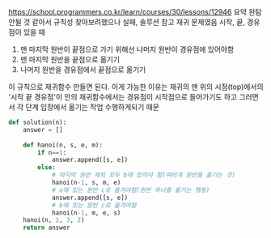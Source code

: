 https://school.programmers.co.kr/learn/courses/30/lessons/12946
요약
완탐 안될 것 같아서 규칙성 찾아보려했으나 실패, 솔루션 참고
재귀 문제였음
시작, 끝, 경유점이 있을 때
1. 맨 마지막 원반이 끝점으로 가기 위해선 나머지 원반이 경유점에 있어야함
2. 맨 마지막 원반을 끝점으로 옮기기
3. 나머지 원반을 경유점에서 끝점으로 옮기기

이 규칙으로 재귀함수 만들면 된다. 
이게 가능한 이유는 재귀의 맨 위의 시점(top)에서의 '시작 끝 경유점'이 
안의 재귀함수에서는 경유점이 시작점으로 들어가기도 하고 그러면서 각 단계 입장에서 옮기는 작업 수행하게되기 때문

```python
def solution(n):
    answer = []
    
    def hanoi(n, s, e, m):
        if n==1:
            answer.append([s, e])
        else:
            # 마지막 원반 제외 모두 b에 있어야 함(여러개 원반을 옮기는 것)
            hanoi(n-1, s, m, e)
            # a에 있는 원반 c로 옮겨야함(원반 하나를 옮기는 행동)
            answer.append([s, e])
            # b에 있는 원반 c로 옮겨야함
            hanoi(n-1, m, e, s)
    hanoi(n, 1, 3, 2)
    return answer
```
